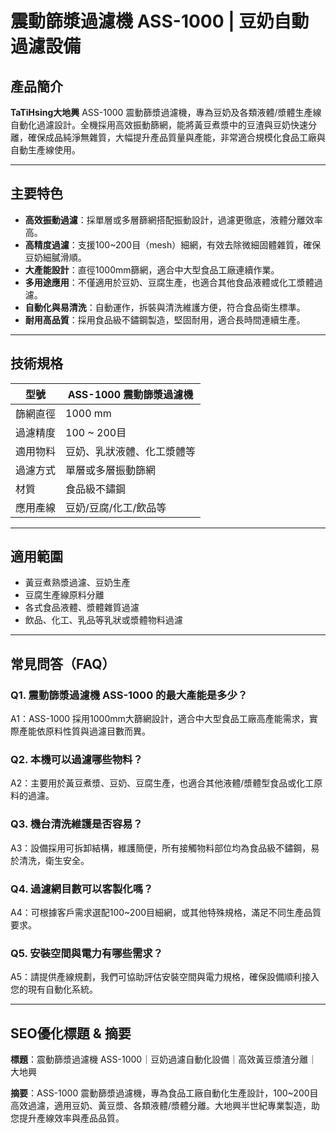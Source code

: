 # 震動篩漿過濾機 ASS-1000 | 豆奶自動過濾設備

## 產品簡介

**TaTiHsing大地興** ASS-1000 震動篩漿過濾機，專為豆奶及各類液體/漿體生產線自動化過濾設計。全機採用高效振動篩網，能將黃豆煮漿中的豆渣與豆奶快速分離，確保成品純淨無雜質，大幅提升產品質量與產能，非常適合規模化食品工廠與自動生產線使用。

---

## 主要特色

- **高效振動過濾**：採單層或多層篩網搭配振動設計，過濾更徹底，液體分離效率高。
- **高精度過濾**：支援100~200目（mesh）細網，有效去除微細固體雜質，確保豆奶細膩滑順。
- **大產能設計**：直徑1000mm篩網，適合中大型食品工廠連續作業。
- **多用途應用**：不僅適用於豆奶、豆腐生產，也適合其他食品液體或化工漿體過濾。
- **自動化與易清洗**：自動運作，拆裝與清洗維護方便，符合食品衛生標準。
- **耐用高品質**：採用食品級不鏽鋼製造，堅固耐用，適合長時間連續生產。

---

## 技術規格

| 型號      | ASS-1000 震動篩漿過濾機 |
|-----------|----------------------|
| 篩網直徑  | 1000 mm              |
| 過濾精度  | 100 ~ 200目          |
| 適用物料  | 豆奶、乳狀液體、化工漿體等 |
| 過濾方式  | 單層或多層振動篩網   |
| 材質      | 食品級不鏽鋼         |
| 應用產線  | 豆奶/豆腐/化工/飲品等 |

---

## 適用範圍

- 黃豆煮熟漿過濾、豆奶生產
- 豆腐生產線原料分離
- 各式食品液體、漿體雜質過濾
- 飲品、化工、乳品等乳狀或漿體物料過濾

---

## 常見問答（FAQ）

### Q1. 震動篩漿過濾機 ASS-1000 的最大產能是多少？
A1：ASS-1000 採用1000mm大篩網設計，適合中大型食品工廠高產能需求，實際產能依原料性質與過濾目數而異。

### Q2. 本機可以過濾哪些物料？
A2：主要用於黃豆煮漿、豆奶、豆腐生產，也適合其他液體/漿體型食品或化工原料的過濾。

### Q3. 機台清洗維護是否容易？
A3：設備採用可拆卸結構，維護簡便，所有接觸物料部位均為食品級不鏽鋼，易於清洗，衛生安全。

### Q4. 過濾網目數可以客製化嗎？
A4：可根據客戶需求選配100~200目細網，或其他特殊規格，滿足不同生產品質要求。

### Q5. 安裝空間與電力有哪些需求？
A5：請提供產線規劃，我們可協助評估安裝空間與電力規格，確保設備順利接入您的現有自動化系統。

---

## SEO優化標題 & 摘要

**標題**：震動篩漿過濾機 ASS-1000｜豆奶過濾自動化設備｜高效黃豆漿渣分離｜大地興

**摘要**：ASS-1000 震動篩漿過濾機，專為食品工廠自動化生產設計，100~200目高效過濾，適用豆奶、黃豆漿、各類液體/漿體分離。大地興半世紀專業製造，助您提升產線效率與產品品質。